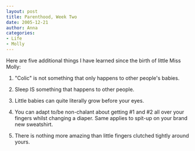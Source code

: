 ```yaml
---
layout: post
title: Parenthood, Week Two
date: 2005-12-21
author: Anna
categories:
- Life
- Molly
---
```


Here are five additional things I have learned since the birth of little Miss Molly:

1. "Colic" is not something that only happens to other people's babies.

2. Sleep IS something that happens to other people.

3. Little babies can quite literally grow before your eyes.

4. You can adapt to/be non-chalant about getting #1 and #2 all over your fingers whilst changing a diaper. Same applies to spit-up on your brand new sweatshirt.

5. There is nothing more amazing than little fingers clutched tightly around yours.